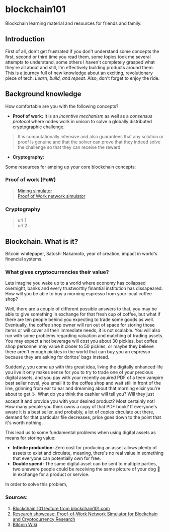 # blockchain101

Blockchain learning material and resources for friends and family.

## Introduction

First of all, don't get frustrated if you don't understand some concepts the first, 
second or third time you read them, some topics took me several attempts to understand, 
some others I haven't completely grasped what they're all about and still, I'm effectively
building products around them. This is a journey full of new knowledge about an exciting, 
revolutionary piece of tech. _Learn, build, and repeat_. Also, don't forget to enjoy the ride.

## Background knowledge

How comfortable are you with the following concepts?
+ **Proof of work:** It is an _incentive mechanism_ as well as a _consensus protocol_ 
where nodes work in unison to solve a globally distributed cryptographic challenge.
> It is computationally intensive and also guarantees that any solution or proof
> is genuine and that the solver can prove that they indeed solve the challenge
> so that they can receive the reward.
+ **Cryptography:**

Some resources for amping up your core blockchain concepts:

### Proof of work (PoW)

> [Mining simulator](https://blockchain-academy.hs-mittweida.de/2021/05/proof-of-work-simulator/)  
> [Proof of Work network simulator](src/pow-simulator.md)  

### Cryptography

> url 1  
> url 2

## Blockchain. What is it?

Bitcoin whitepaper, Satoshi Nakamoto, year of creation, impact in world's financial systems.

### What gives cryptocurrencies their value?

Lets imagine you wake up to a world where economy has collapsed overnight, 
banks and every trustworthy finantial institution has dissapeared. How will you be able to 
buy a morning espresso from your local coffee shop? 

Well, there are a couple of different possible answers to that, you may be able to give
something in exchange for that fresh cup of coffee, but what if there are
ten people behind you expecting to trade some goods as well. Eventually, the coffee shop owner
will run out of space for storing those items or will cover all their immediate needs, it is not scalable.
You will also run with some problems regarding valuation and matching of trading assets. You may expect
a hot beverage will cost you about 30 pickles, but coffee shop personnel may value it closer to 50
pickles, or maybe they believe there aren't enough pickles in the world that can buy you an espresso
because they are asking for doritos' bags instead.

Suddenly, you come up with this great idea, living the digitally enhanced life you live it only makes sense
for you to try to trade one of your precious digital assets, and you pay with your recently aquired PDF of a teen vampire 
best seller novel, you email it to the coffee shop and wait still in front of the line, grinning from ear to ear and 
dreaming about that morning elixir you're about to get ☕️. What do you think the cashier will tell you? Will they just accept 
it and provide you with your desired product? Most certainly not! How many people you think owns a copy of that PDF book? 
If everyone's aware it is a best seller, and probably, a lot of copies circulate out there, demand for that particular 
file decreases, price goes down to the point that it's worth nothing.

This lead us to some fundamental problems when using digital assets as means for storing value: 
+ **Infinite production:** Zero cost for producing an asset allows plenty of assets to exist and circulate,
meaning, there's no real value in something that everyone can potentially own for free.
+ **Double spend:** The same digital asset can be sent to multiple parties, two unaware people could be receiving
the same picture of your dog 🐶 in exchange for a product or service.

In order to solve this problem, 


### Sources:

1. [Blockchain 101 lecture from blockchain101.com](https://blockchain101.com/courses/)
2. [Research showcase: Proof-of-Work Network Simulator for Blockchain and Cryptocurrency Research](https://www.youtube.com/watch?v=kYQBPAZRYlc)
3. [Bitcoin Wiki](https://en.bitcoin.it/wiki/Main_Page)
